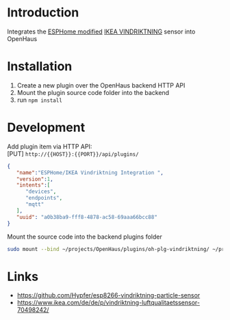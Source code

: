 # Introduction
Integrates the [ESPHome modified](https://github.com/Hypfer/esp8266-vindriktning-particle-sensor) [IKEA VINDRIKTNING](https://www.ikea.com/de/de/p/vindriktning-luftqualitaetssensor-70498242/) sensor into OpenHaus

# Installation
1) Create a new plugin over the OpenHaus backend HTTP API
2) Mount the plugin source code folder into the backend
3) run `npm install`

# Development
Add plugin item via HTTP API:<br />
[PUT] `http://{{HOST}}:{{PORT}}/api/plugins/`
```json
{
   "name":"ESPHome/IKEA Vindriktning Integration ",
   "version":1,
   "intents":[
      "devices",
      "endpoints",
      "mqtt"
   ],
   "uuid": "a0b38ba9-fff8-4878-ac58-69aaa66bcc88"
}
```
Mount the source code into the backend plugins folder
```sh
sudo mount --bind ~/projects/OpenHaus/plugins/oh-plg-vindriktning/ ~/projects/OpenHaus/backend/plugins/a0b38ba9-fff8-4878-ac58-69aaa66bcc88/
```

# Links
- https://github.com/Hypfer/esp8266-vindriktning-particle-sensor
- https://www.ikea.com/de/de/p/vindriktning-luftqualitaetssensor-70498242/
